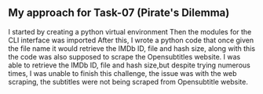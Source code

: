 ## My approach for Task-07 (Pirate's Dilemma)
I started by creating a python virtual environment
Then the modules for the CLI interface was imported
After this, I wrote a python code that once given the file name it would retrieve the IMDb ID, file and hash size, along with this the code was also supposed to scrape the Opensubtitles website.
I was able to retrieve the IMDb ID, file and hash size,but despite trying numerous times, I was unable to finish this challenge, the issue was with the web scraping, the subtitles were not being scraped from Opensubtitle website.
